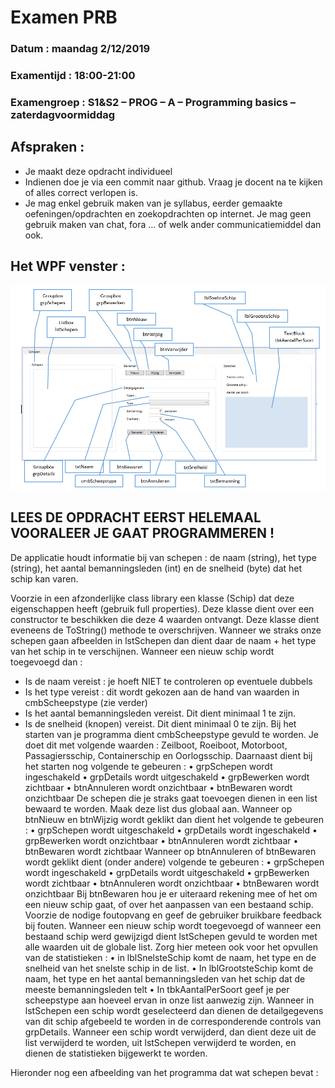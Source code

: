 # Examen PRB 
### Datum : maandag 2/12/2019
### Examentijd : 18:00-21:00
### Examengroep : S1&S2 – PROG – A – Programming basics – zaterdagvoormiddag
## Afspraken :
-	Je maakt deze opdracht individueel
-	Indienen doe je via een commit naar github.  Vraag je docent na te kijken of alles correct verlopen is.
-	Je mag enkel gebruik maken van je syllabus, eerder gemaakte oefeningen/opdrachten en zoekopdrachten op internet.  Je mag geen gebruik maken van chat, fora … of welk ander communicatiemiddel dan ook.

## Het WPF venster :

![afbeelding1](https://github.com/jandedeuraerder-howest/examen_prb_schepen/blob/master/images/img1.png)

## LEES DE OPDRACHT EERST HELEMAAL VOORALEER JE GAAT PROGRAMMEREN !

De applicatie houdt informatie bij van schepen : de naam (string), het type (string), het aantal bemanningsleden (int) en de snelheid (byte) dat het schip kan varen.

Voorzie in een afzonderlijke class library een klasse (Schip) dat deze eigenschappen heeft (gebruik full properties).
Deze klasse dient over een constructor te beschikken die deze 4 waarden ontvangt.
Deze klasse dient eveneens de ToString() methode te overschrijven.  Wanneer we straks onze schepen gaan afbeelden in lstSchepen dan dient daar de naam + het type van het schip in te verschijnen.
Wanneer een nieuw schip wordt toegevoegd dan : 
-	Is de naam vereist : je hoeft NIET te controleren op eventuele dubbels
-	Is het type vereist : dit wordt gekozen aan de hand van waarden in cmbScheepstype (zie verder)
-	Is het aantal bemanningsleden vereist.  Dit dient minimaal 1 te zijn.
-	Is de snelheid (knopen) vereist.  Dit dient minimaal 0 te zijn.
Bij het starten van je programma dient cmbScheepstype gevuld te worden.  Je doet dit met volgende waarden : Zeilboot, Roeiboot, Motorboot, Passagiersschip, Containerschip en Oorlogsschip.
Daarnaast dient bij het starten nog volgende te gebeuren : 
•	grpSchepen wordt ingeschakeld
•	grpDetails wordt uitgeschakeld
•	grpBewerken wordt zichtbaar
•	btnAnnuleren wordt onzichtbaar
•	btnBewaren wordt onzichtbaar
De schepen die je straks gaat toevoegen dienen in een list bewaard te worden.  Maak deze list dus globaal aan.
Wanneer op btnNieuw en btnWijzig wordt geklikt dan dient het volgende te gebeuren : 
•	grpSchepen wordt uitgeschakeld
•	grpDetails wordt ingeschakeld
•	grpBewerken wordt onzichtbaar
•	btnAnnuleren wordt zichtbaar
•	btnBewaren wordt zichtbaar
Wanneer op btnAnnuleren of btnBewaren wordt geklikt dient (onder andere) volgende te gebeuren : 
•	grpSchepen wordt ingeschakeld
•	grpDetails wordt uitgeschakeld
•	grpBewerken wordt zichtbaar
•	btnAnnuleren wordt onzichtbaar
•	btnBewaren wordt onzichtbaar
Bij btnBewaren hou je er uiteraard rekening mee of het om een nieuw schip gaat, of over het aanpassen van een bestaand schip.
Voorzie de nodige foutopvang en geef de gebruiker bruikbare feedback bij fouten.
Wanneer een nieuw schip wordt toegevoegd of wanneer een bestaand schip werd gewijzigd dient lstSchepen gevuld te worden met alle waarden uit de globale list.
Zorg hier meteen ook voor het opvullen van de statistieken : 
•	in lblSnelsteSchip komt de naam, het type en de snelheid van het snelste schip in de list.
•	In lblGrootsteSchip komt de naam, het type en het aantal bemanningsleden van het schip dat de meeste bemanningsleden telt
•	In tbkAantalPerSoort geef je per scheepstype aan hoeveel ervan in onze list aanwezig zijn.
Wanneer in lstSchepen een schip wordt geselecteerd dan dienen de detailgegevens van dit schip afgebeeld te worden in de corresponderende controls van grpDetails.
Wanneer een schip wordt verwijderd, dan dient deze uit de list verwijderd te worden, uit lstSchepen verwijderd te worden, en dienen de statistieken bijgewerkt te worden.

Hieronder nog een afbeelding van het programma dat wat schepen bevat : 

 




